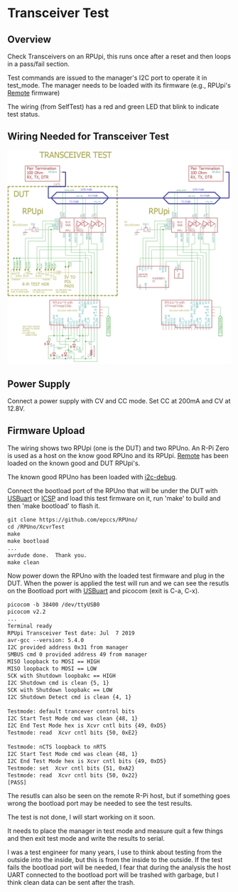 # Transceiver Test

## Overview

Check Transceivers on an RPUpi, this runs once after a reset and then loops in a pass/fail section.

Test commands are issued to the manager's I2C port to operate it in test_mode. The manager needs to be loaded with its firmware (e.g., RPUpi's [Remote] firmware) 

[Remote]: https://github.com/epccs/RPUpi/tree/master/Remote

The wiring (from SelfTest) has a red and green LED that blink to indicate test status.

## Wiring Needed for Transceiver Test

![Wiring](./Setup/XcvrTestWiring.png)


## Power Supply

Connect a power supply with CV and CC mode. Set CC at 200mA and CV at 12.8V.


## Firmware Upload

The wiring shows two RPUpi (one is the DUT) and two RPUno. An R-Pi Zero is used as a host on the know good RPUno and its RPUpi. [Remote] has been loaded on the known good and DUT RPUpi's.

[Remote]: https://github.com/epccs/RPUpi/tree/master/Remote

The known good RPUno has been loaded with [i2c-debug]. 

[i2c-debug]: https://github.com/epccs/RPUno/tree/master/i2c-debug

Connect the bootload port of the RPUno that will be under the DUT with [USBuart] or [ICSP] and load this test firmware on it, run 'make' to build and then 'make bootload' to flash it. 

[ICSP]: https://github.com/epccs/Driver/tree/master/ICSP
[USBuart]: https://github.com/epccs/Driver/tree/master/USBuart

``` 
git clone https://github.com/epccs/RPUno/
cd /RPUno/XcvrTest
make
make bootload
...
avrdude done.  Thank you.
make clean
``` 

Now power down the RPUno with the loaded test firmware and plug in the DUT. When the power is applied the test will run and we can see the resutls on the Bootload port with [USBuart] and picocom (exit is C-a, C-x). 

``` 
picocom -b 38400 /dev/ttyUSB0
picocom v2.2
...
Terminal ready
RPUpi Transceiver Test date: Jul  7 2019
avr-gcc --version: 5.4.0
I2C provided address 0x31 from manager
SMBUS cmd 0 provided address 49 from manager
MISO loopback to MOSI == HIGH
MISO loopback to MOSI == LOW
SCK with Shutdown loopbakc == HIGH
I2C Shutdown cmd is clean {5, 1}
SCK with Shutdown loopbakc == LOW
I2C Shutdown Detect cmd is clean {4, 1}

Testmode: default trancever control bits
I2C Start Test Mode cmd was clean {48, 1}
I2C End Test Mode hex is Xcvr cntl bits {49, 0xD5}
Testmode: read  Xcvr cntl bits {50, 0xE2}

Testmode: nCTS loopback to nRTS
I2C Start Test Mode cmd was clean {48, 1}
I2C End Test Mode hex is Xcvr cntl bits {49, 0xD5}
Testmode: set  Xcvr cntl bits {51, 0xA2}
Testmode: read  Xcvr cntl bits {50, 0x22}
[PASS]
```

The resutls can also be seen on the remote R-Pi host, but if something goes wrong the bootload port may be needed to see the test results.

The test is not done, I will start working on it soon.

It needs to place the manager in test mode and measure quit a few things and then exit test mode and write the results to serial. 

I was a test engineer for many years, I use to think about testing from the outside into the inside, but this is from the inside to the outside. If the test fails the bootload port will be needed, I fear that during the analysis the host UART connected to the bootload port will be trashed with garbage, but I think clean data can be sent after the trash.

